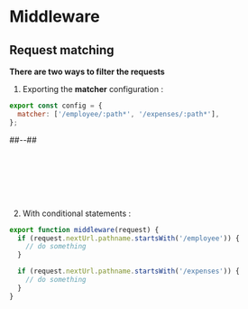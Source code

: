 <!-- .slide: class="two-column with-code " -->

# Middleware

## Request matching

**There are two ways to filter the requests** <br/>

1. Exporting the **matcher** configuration :

```js
export const config = {
  matcher: ['/employee/:path*', '/expenses/:path*'],
};
```

##--##

<br/> <br/> <br/> <br/><br/>

2. With conditional statements :

```js
export function middleware(request) {
  if (request.nextUrl.pathname.startsWith('/employee')) {
    // do something
  }

  if (request.nextUrl.pathname.startsWith('/expenses')) {
    // do something
  }
}
```
